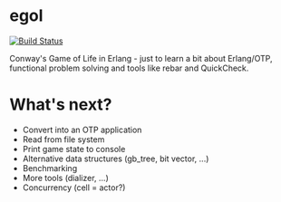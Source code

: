 egol
====

[![Build Status](https://travis-ci.org/mkrogemann/erlgol.png?branch=master)](https://travis-ci.org/mkrogemann/erlgol)

Conway's Game of Life in Erlang - just to learn a bit about Erlang/OTP, functional problem solving and tools like rebar and QuickCheck.


What's next?
============

* Convert into an OTP application
* Read from file system
* Print game state to console
* Alternative data structures (gb_tree, bit vector, ...)
* Benchmarking
* More tools (dializer, ...)
* Concurrency (cell = actor?)
